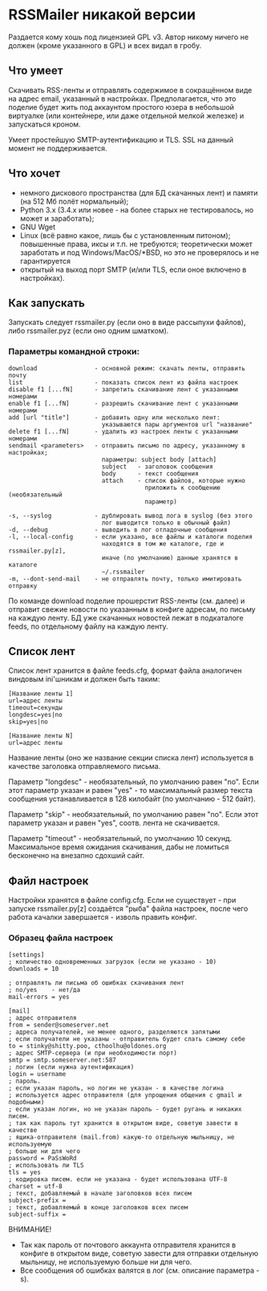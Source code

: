 # RSSMailer никакой версии

Раздается кому хошь под лицензией GPL v3.
Автор никому ничего не должен (кроме указанного в GPL) и всех видал в гробу.


## Что умеет

Скачивать RSS-ленты и отправлять содержимое в сокращённом виде на адрес
email, указанный в настройках.
Предполагается, что это поделие будет жить под аккаунтом простого юзера
в небольшой виртуалке (или контейнере, или даже отдельной мелкой железке)
и запускаться кроном.

Умеет простейшую SMTP-аутентификацию и TLS.
SSL на данный момент не поддерживается.


## Что хочет

- немного дискового пространства (для БД скачанных лент) и памяти
  (на 512 Мб полёт нормальный);
- Python 3.x (3.4.х или новее - на более старых не тестировалось, но
  может и заработать);
- GNU Wget
- Linux (всё равно какое, лишь бы с установленным питоном);
  повышенные права, иксы и т.п. не требуются;
  теоретически может заработать и под Windows/MacOS/*BSD, но это не
  проверялось и не гарантируется
- открытый на выход порт SMTP (и/или TLS, если оное включено в настройках).


## Как запускать

Запускать следует rssmailer.py (если оно в виде рассыпухи файлов), либо
rssmailer.pyz (если оно одним шматком).

### Параметры командной строки:

    download                - основной режим: скачать ленты, отправить почту
    list                    - показать список лент из файла настроек
    disable f1 [...fN]      - запретить скачивание лент с указанными номерами
    enable f1 [...fN]       - разрешить скачивание лент с указанными номерами
    add [url "title"]       - добавить одну или несколько лент:
                              указываются пары аргументов url "название"
    delete f1 [...fN]       - удалить из настроек ленты с указанными номерами
    sendmail <parameters>   - отправить письмо по адресу, указанному в настройках;
                              параметры: subject body [attach]
                              subject   - заголовок сообщения
                              body      - текст сообщения
                              attach    - список файлов, которые нужно
                                          приложить к сообщению (необязательный
                                          параметр)

    -s, --syslog            - дублировать вывод лога в syslog (без этого
                              лог выводится только в обычный файл)
    -d, --debug             - выводить в лог отладочные сообщения
    -l, --local-config      - если указано, все файлы и каталоги поделия
                              находятся в том же каталоге, где и rssmailer.py[z],
                              иначе (по умолчанию) данные хранятся в каталоге
                              ~/.rssmailer
    -m, --dont-send-mail    - не отправлять почту, только имитировать отправку

По команде download поделие прошерстит RSS-ленты (см. далее) и отправит
свежие новости по указанным в конфиге адресам, по письму на каждую ленту.
БД уже скачанных новостей лежат в подкаталоге feeds, по отдельному файлу
на каждую ленту.


## Список лент

Список лент хранится в файле feeds.cfg, формат файла аналогичен виндовым
ini'шникам и должен быть таким:

    [Название ленты 1]
    url=адрес ленты
    timeout=секунды
    longdesc=yes|no
    skip=yes|no

    [Название ленты N]
    url=адрес ленты

Название ленты (оно же название секции списка лент) используется в качестве
заголовка отправляемого письма.

Параметр "longdesc" - необязательный, по умолчанию равен "no". Если этот параметр
указан и равен "yes" - то максимальный размер текста сообщения устанавливается
в 128 килобайт (по умолчанию - 512 байт).

Параметр "skip" - необязательный, по умолчанию равен "no". Если этот параметр
указан и равен "yes", соотв. лента не скачивается.

Параметр "timeout" - необязательный, по умолчанию 10 секунд. Максимальное
время ожидания скачивания, дабы не ломиться бесконечно на внезапно сдохший
сайт.


## Файл настроек

Настройки хранятся в файле config.cfg.
Если не существует - при запуске rssmailer.py[z] создаётся "рыба" файла
настроек, после чего работа качалки завершается - изволь править конфиг.

### Образец файла настроек

    [settings]
    ; количество одновременных загрузок (если не указано - 10)
    downloads = 10

    ; отправлять ли письма об ошибках скачивания лент
    ; no/yes    - нет/да
    mail-errors = yes

    [mail]
    ; адрес отправителя
    from = sender@someserver.net
    ; адреса получателей, не менее одного, разделяются запятыми
    ; если получатели не указаны - отправитель будет слать самому себе
    to = stinky@shitty.poo, cthoolhu@oldones.org
    ; адрес SMTP-сервера (и при необходимости порт)
    smtp = smtp.someserver.net:587
    ; логин (если нужна аутентификация)
    login = username
    ; пароль.
    ; если указан пароль, но логин не указан - в качестве логина
    ; используется адрес отправителя (для упрощения общения с gmail и подобными)
    ; если указан логин, но не указан пароль - будет ругань и никаких писем.
    ; так как пароль тут хранится в открытом виде, советую завести в качестве
    ; ящика-отправителя (mail.from) какую-то отдельную мыльницу, не используемую
    ; больше ни для чего
    password = PaSsWoRd
    ; использовать ли TLS
    tls = yes
    ; кодировка писем. если не указана - будет использована UTF-8
    charset = utf-8
    ; текст, добавляемый в начале заголовков всех писем
    subject-prefix =
    ; текст, добавляемый в конце заголовков всех писем
    subject-suffix =


ВНИМАНИЕ!
- Так как пароль от почтового аккаунта отправителя хранится в конфиге
  в открытом виде, советую завести для отправки отдельную мыльницу,
  не используемую больше ни для чего.
- Все сообщения об ошибках валятся в лог (см. описание параметра -s).
